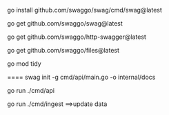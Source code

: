 go install github.com/swaggo/swag/cmd/swag@latest

go get github.com/swaggo/swag@latest

go get github.com/swaggo/http-swagger@latest

go get github.com/swaggo/files@latest

go mod tidy


====
swag init -g cmd/api/main.go -o internal/docs


go run ./cmd/api  

go run ./cmd/ingest ==>update data

